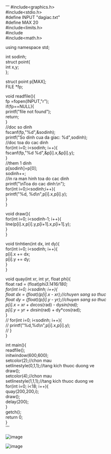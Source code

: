'''
#include<graphics.h>  
#include<stdio.h>  
#define INPUT "dagiac.txt"  
#define MAX 20  
#include<limits.h>  
#include<algorithm>  
#include<math.h>  

using namespace std;  

int sodinh;  
struct point{  
	int x,y;  
};  

struct point p[MAX];  
FILE *fp;  

void readfile(){  
	fp =fopen(INPUT,"r");  
	if(fp==NULL){  
		printf("file not found");  
		return;  
	}  
	//doc so dinh  
	fscanf(fp,"%d",&sodinh);  
	printf("So dinh cua da giac: %d",sodinh);  
	//doc toa do cac dinh  
	for(int i=0; i<sodinh; i++){  
		fscanf(fp,"%d %d",&p[i].x,&p[i].y);  
	}  
	//them 1 dinh  
	p[sodinh]=p[0];  
	sodinh++;  
	//in ra man hinh toa do cac dinh  
	printf("\nToa do cac dinh:\n");  
	for(int i=0;i<sodinh;i++){  
		printf("%d, %d\n",p[i].x,p[i].y);  
	}  
}  

void draw(){  
	for(int i=0; i<sodinh-1; i++){  
		line(p[i].x,p[i].y,p[i+1].x,p[i+1].y);  
	}  
}  

void tinhtien(int dx, int dy){  
	for(int i=0; i<sodinh; i++){  
		p[i].x += dx;  
		p[i].y += dy;  
	}  
}  

void quay(int xr, int yr, float phi){  
	float rad = (float)phi*3.1416/180;  
	for(int i=0; i<sodinh; i++){  
		float dx = (float)(p[i].x - xr);//chuyen sang so thuc  
		float dy = (float)(p[i].y - yr);//chuyen sang so thuc  
		p[i].x = xr + dx*cos(rad) - dy*sin(rad);  
		p[i].y = yr + dx*sin(rad) + dy*cos(rad);  
	}  
//	for(int i=0; i<sodinh; i++){  
//		printf("%d,%d\n",p[i].x,p[i].y);  
//	}  
}  

int main(){  
	readfile();  
	initwindow(600,600);  
	setcolor(2);//chon mau  
	setlinestyle(0,1,1);//tang kich thuoc duong ve  
	draw();  
	setcolor(4);//chon mau  
	setlinestyle(1,1,1);//tang kich thuoc duong ve  
	for(int i=0; i<18; i++){  
		quay(200,200,i);  
		draw();  
		delay(200);  
	}  
	getch();  
	return 0;  
}  
'''

![image](https://github.com/user-attachments/assets/dfebc2df-2284-422e-8433-1d203a747cc3)

![image](https://github.com/user-attachments/assets/c771e71b-05ee-4c04-b17e-830906b9912f)


